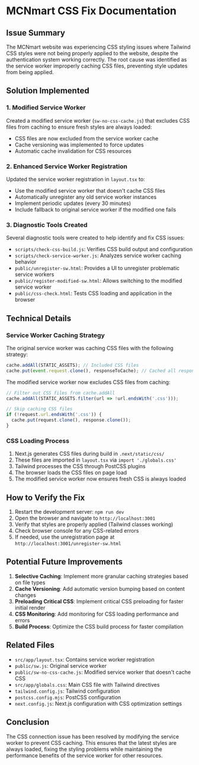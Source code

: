 # MCNmart CSS Fix Documentation

## Issue Summary
The MCNmart website was experiencing CSS styling issues where Tailwind CSS styles were not being properly applied to the website, despite the authentication system working correctly. The root cause was identified as the service worker improperly caching CSS files, preventing style updates from being applied.

## Solution Implemented

### 1. Modified Service Worker
Created a modified service worker (`sw-no-css-cache.js`) that excludes CSS files from caching to ensure fresh styles are always loaded:

- CSS files are now excluded from the service worker cache
- Cache versioning was implemented to force updates
- Automatic cache invalidation for CSS resources

### 2. Enhanced Service Worker Registration
Updated the service worker registration in `layout.tsx` to:

- Use the modified service worker that doesn't cache CSS files
- Automatically unregister any old service worker instances
- Implement periodic updates (every 30 minutes)
- Include fallback to original service worker if the modified one fails

### 3. Diagnostic Tools Created
Several diagnostic tools were created to help identify and fix CSS issues:

- `scripts/check-css-build.js`: Verifies CSS build output and configuration
- `scripts/check-service-worker.js`: Analyzes service worker caching behavior
- `public/unregister-sw.html`: Provides a UI to unregister problematic service workers
- `public/register-modified-sw.html`: Allows switching to the modified service worker
- `public/css-check.html`: Tests CSS loading and application in the browser

## Technical Details

### Service Worker Caching Strategy
The original service worker was caching CSS files with the following strategy:
```javascript
cache.addAll(STATIC_ASSETS); // Included CSS files
cache.put(event.request.clone(), responseToCache); // Cached all responses including CSS
```

The modified service worker now excludes CSS files from caching:
```javascript
// Filter out CSS files from cache.addAll
cache.addAll(STATIC_ASSETS.filter(url => !url.endsWith('.css')));

// Skip caching CSS files
if (!request.url.endsWith('.css')) {
  cache.put(request.clone(), response.clone());
}
```

### CSS Loading Process
1. Next.js generates CSS files during build in `.next/static/css/`
2. These files are imported in `layout.tsx` via `import './globals.css'`
3. Tailwind processes the CSS through PostCSS plugins
4. The browser loads the CSS files on page load
5. The modified service worker now ensures fresh CSS is always loaded

## How to Verify the Fix

1. Restart the development server: `npm run dev`
2. Open the browser and navigate to `http://localhost:3001`
3. Verify that styles are properly applied (Tailwind classes working)
4. Check browser console for any CSS-related errors
5. If needed, use the unregistration page at `http://localhost:3001/unregister-sw.html`

## Potential Future Improvements

1. **Selective Caching**: Implement more granular caching strategies based on file types
2. **Cache Versioning**: Add automatic version bumping based on content changes
3. **Preloading Critical CSS**: Implement critical CSS preloading for faster initial render
4. **CSS Monitoring**: Add monitoring for CSS loading performance and errors
5. **Build Process**: Optimize the CSS build process for faster compilation

## Related Files

- `src/app/layout.tsx`: Contains service worker registration
- `public/sw.js`: Original service worker
- `public/sw-no-css-cache.js`: Modified service worker that doesn't cache CSS
- `src/app/globals.css`: Main CSS file with Tailwind directives
- `tailwind.config.js`: Tailwind configuration
- `postcss.config.mjs`: PostCSS configuration
- `next.config.js`: Next.js configuration with CSS optimization settings

## Conclusion
The CSS connection issue has been resolved by modifying the service worker to prevent CSS caching. This ensures that the latest styles are always loaded, fixing the styling problems while maintaining the performance benefits of the service worker for other resources.
